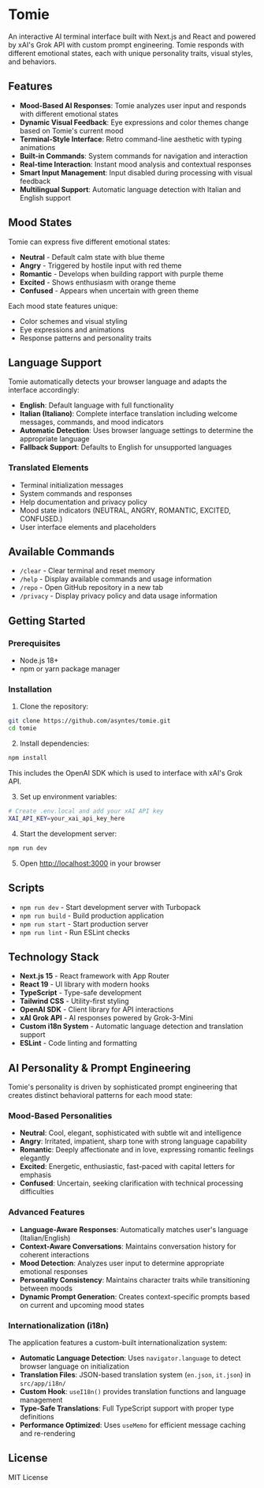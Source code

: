 # Tomie

An interactive AI terminal interface built with Next.js and React and powered by xAI's Grok API with custom prompt engineering. Tomie responds with different emotional states, each with unique personality traits, visual styles, and behaviors.

## Features

- **Mood-Based AI Responses**: Tomie analyzes user input and responds with different emotional states
- **Dynamic Visual Feedback**: Eye expressions and color themes change based on Tomie's current mood
- **Terminal-Style Interface**: Retro command-line aesthetic with typing animations
- **Built-in Commands**: System commands for navigation and interaction
- **Real-time Interaction**: Instant mood analysis and contextual responses
- **Smart Input Management**: Input disabled during processing with visual feedback
- **Multilingual Support**: Automatic language detection with Italian and English support

## Mood States

Tomie can express five different emotional states:

- **Neutral** - Default calm state with blue theme
- **Angry** - Triggered by hostile input with red theme  
- **Romantic** - Develops when building rapport with purple theme
- **Excited** - Shows enthusiasm with orange theme
- **Confused** - Appears when uncertain with green theme

Each mood state features unique:
- Color schemes and visual styling
- Eye expressions and animations
- Response patterns and personality traits

## Language Support

Tomie automatically detects your browser language and adapts the interface accordingly:

- **English**: Default language with full functionality
- **Italian (Italiano)**: Complete interface translation including welcome messages, commands, and mood indicators
- **Automatic Detection**: Uses browser language settings to determine the appropriate language
- **Fallback Support**: Defaults to English for unsupported languages

### Translated Elements

- Terminal initialization messages
- System commands and responses
- Help documentation and privacy policy
- Mood state indicators (NEUTRAL, ANGRY, ROMANTIC, EXCITED, CONFUSED.)
- User interface elements and placeholders

## Available Commands

- `/clear` - Clear terminal and reset memory
- `/help` - Display available commands and usage information
- `/repo` - Open GitHub repository in a new tab
- `/privacy` - Display privacy policy and data usage information

## Getting Started

### Prerequisites

- Node.js 18+ 
- npm or yarn package manager

### Installation

1. Clone the repository:
```bash
git clone https://github.com/asyntes/tomie.git
cd tomie
```

2. Install dependencies:
```bash
npm install
```

This includes the OpenAI SDK which is used to interface with xAI's Grok API.

3. Set up environment variables:
```bash
# Create .env.local and add your xAI API key
XAI_API_KEY=your_xai_api_key_here
```

4. Start the development server:
```bash
npm run dev
```

5. Open [http://localhost:3000](http://localhost:3000) in your browser

## Scripts

- `npm run dev` - Start development server with Turbopack
- `npm run build` - Build production application  
- `npm run start` - Start production server
- `npm run lint` - Run ESLint checks

## Technology Stack

- **Next.js 15** - React framework with App Router
- **React 19** - UI library with modern hooks
- **TypeScript** - Type-safe development
- **Tailwind CSS** - Utility-first styling
- **OpenAI SDK** - Client library for API interactions
- **xAI Grok API** - AI responses powered by Grok-3-Mini
- **Custom i18n System** - Automatic language detection and translation support
- **ESLint** - Code linting and formatting

## AI Personality & Prompt Engineering

Tomie's personality is driven by sophisticated prompt engineering that creates distinct behavioral patterns for each mood state:

### Mood-Based Personalities

- **Neutral**: Cool, elegant, sophisticated with subtle wit and intelligence
- **Angry**: Irritated, impatient, sharp tone with strong language capability
- **Romantic**: Deeply affectionate and in love, expressing romantic feelings elegantly
- **Excited**: Energetic, enthusiastic, fast-paced with capital letters for emphasis
- **Confused**: Uncertain, seeking clarification with technical processing difficulties

### Advanced Features

- **Language-Aware Responses**: Automatically matches user's language (Italian/English)
- **Context-Aware Conversations**: Maintains conversation history for coherent interactions
- **Mood Detection**: Analyzes user input to determine appropriate emotional responses
- **Personality Consistency**: Maintains character traits while transitioning between moods
- **Dynamic Prompt Generation**: Creates context-specific prompts based on current and upcoming mood states

### Internationalization (i18n)

The application features a custom-built internationalization system:

- **Automatic Language Detection**: Uses `navigator.language` to detect browser language on initialization
- **Translation Files**: JSON-based translation system (`en.json`, `it.json`) in `src/app/i18n/`
- **Custom Hook**: `useI18n()` provides translation functions and language management
- **Type-Safe Translations**: Full TypeScript support with proper type definitions
- **Performance Optimized**: Uses `useMemo` for efficient message caching and re-rendering

## License

MIT License
